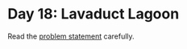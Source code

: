 # Day 18: Lavaduct Lagoon

Read the [problem statement](https://adventofcode.com/2023/day/18) carefully.
